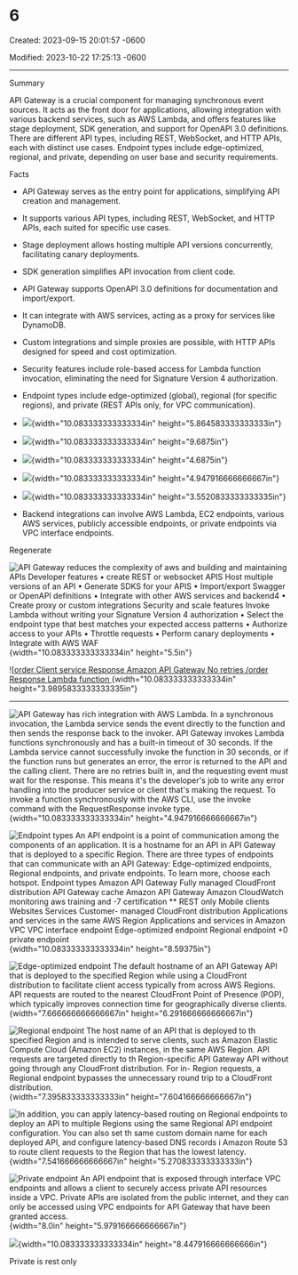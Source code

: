 # 6

Created: 2023-09-15 20:01:57 -0600

Modified: 2023-10-22 17:25:13 -0600

---

Summary

API Gateway is a crucial component for managing synchronous event sources. It acts as the front door for applications, allowing integration with various backend services, such as AWS Lambda, and offers features like stage deployment, SDK generation, and support for OpenAPI 3.0 definitions. There are different API types, including REST, WebSocket, and HTTP APIs, each with distinct use cases. Endpoint types include edge-optimized, regional, and private, depending on user base and security requirements.

Facts

- API Gateway serves as the entry point for applications, simplifying API creation and management.
- It supports various API types, including REST, WebSocket, and HTTP APIs, each suited for specific use cases.
- Stage deployment allows hosting multiple API versions concurrently, facilitating canary deployments.
- SDK generation simplifies API invocation from client code.
- API Gateway supports OpenAPI 3.0 definitions for documentation and import/export.
- It can integrate with AWS services, acting as a proxy for services like DynamoDB.
- Custom integrations and simple proxies are possible, with HTTP APIs designed for speed and cost optimization.
- Security features include role-based access for Lambda function invocation, eliminating the need for Signature Version 4 authorization.
- Endpoint types include edge-optimized (global), regional (for specific regions), and private (REST APIs only, for VPC communication).
- ![](../../../media/AWS-Developing-Serverless-Solutions-on-AWS-Module-2-6-image1.png){width="10.083333333333334in" height="5.864583333333333in"}



- ![](../../../media/AWS-Developing-Serverless-Solutions-on-AWS-Module-2-6-image2.png){width="10.083333333333334in" height="9.6875in"}



- ![](../../../media/AWS-Developing-Serverless-Solutions-on-AWS-Module-2-6-image3.png){width="10.083333333333334in" height="4.6875in"}



- ![](../../../media/AWS-Developing-Serverless-Solutions-on-AWS-Module-2-6-image4.png){width="10.083333333333334in" height="4.947916666666667in"}



- ![](../../../media/AWS-Developing-Serverless-Solutions-on-AWS-Module-2-6-image5.png){width="10.083333333333334in" height="3.5520833333333335in"}
- Backend integrations can involve AWS Lambda, EC2 endpoints, various AWS services, publicly accessible endpoints, or private endpoints via VPC interface endpoints.

Regenerate



![API Gateway reduces the complexity of aws and building and maintaining APIs Developer features • create REST or websocket APIS Host multiple versions of an API • Generate SDKS for your APIS • Import/export Swagger or OpenAPl definitions • Integrate with other AWS services and backend4 • Create proxy or custom integrations Security and scale features Invoke Lambda without writing your Signature Version 4 authorization • Select the endpoint type that best matches your expected access patterns • Authorize access to your APIs • Throttle requests • Perform canary deployments • Integrate with AWS WAF ](../../../media/AWS-Developing-Serverless-Solutions-on-AWS-Module-2-6-image6.png){width="10.083333333333334in" height="5.5in"}











![[order Client service Response Amazon API Gateway No retries /order Response Lambda function ](../../../media/AWS-Developing-Serverless-Solutions-on-AWS-Module-2-6-image7.png){width="10.083333333333334in" height="3.9895833333333335in"}

****

![API Gateway has rich integration with AWS Lambda. In a synchronous invocation, the Lambda service sends the event directly to the function and then sends the response back to the invoker. API Gateway invokes Lambda functions synchronously and has a built-in timeout of 30 seconds. If the Lambda service cannot successfully invoke the function in 30 seconds, or if the function runs but generates an error, the error is returned to the API and the calling client. There are no retries built in, and the requesting event must wait for the response. This means it's the developer's job to write any error handling into the producer service or client that's making the request. To invoke a function synchronously with the AWS CLI, use the invoke command with the RequestResponse invoke type. ](../../../media/AWS-Developing-Serverless-Solutions-on-AWS-Module-2-6-image8.png){width="10.083333333333334in" height="4.947916666666667in"}





![Endpoint types An API endpoint is a point of communication among the components of an application. It is a hostname for an API in API Gateway that is deployed to a specific Region. There are three types of endpoints that can communicate with an API Gateway: Edge-optimized endpoints, Regional endpoints, and private endpoints. To learn more, choose each hotspot. Endpoint types Amazon API Gateway Fully managed CloudFront distribution API Gateway cache Amazon API Gateway Amazon CloudWatch monitoring aws training and -7 certification ** REST only Mobile clients Websites Services Customer- managed CloudFront distribution Applications and services in the same AWS Region Applications and services in Amazon VPC VPC interface endpoint Edge-optimized endpoint Regional endpoint +0 private endpoint ](../../../media/AWS-Developing-Serverless-Solutions-on-AWS-Module-2-6-image9.png){width="10.083333333333334in" height="8.59375in"}



![Edge-optimized endpoint The default hostname of an API Gateway API that is deployed to the specified Region while using a CloudFront distribution to facilitate client access typically from across AWS Regions. API requests are routed to the nearest CloudFront Point of Presence (POP), which typically improves connection time for geographically diverse clients. ](../../../media/AWS-Developing-Serverless-Solutions-on-AWS-Module-2-6-image10.png){width="7.666666666666667in" height="6.291666666666667in"}



![Regional endpoint The host name of an API that is deployed to th specified Region and is intended to serve clients, such as Amazon Elastic Compute Cloud (Amazon EC2) instances, in the same AWS Region. API requests are targeted directly to th Region-specific API Gateway API without going through any CloudFront distribution. For in- Region requests, a Regional endpoint bypasses the unnecessary round trip to a CloudFront distribution. ](../../../media/AWS-Developing-Serverless-Solutions-on-AWS-Module-2-6-image11.png){width="7.395833333333333in" height="7.604166666666667in"}



![In addition, you can apply latency-based routing on Regional endpoints to deploy an API to multiple Regions using the same Regional API endpoint configuration. You can also set th same custom domain name for each deployed API, and configure latency-based DNS records i Amazon Route 53 to route client requests to the Region that has the lowest latency. ](../../../media/AWS-Developing-Serverless-Solutions-on-AWS-Module-2-6-image12.png){width="7.541666666666667in" height="5.270833333333333in"}



![Private endpoint An API endpoint that is exposed through interface VPC endpoints and allows a client to securely access private API resources inside a VPC. Private APIs are isolated from the public internet, and they can only be accessed using VPC endpoints for API Gateway that have been granted access. ](../../../media/AWS-Developing-Serverless-Solutions-on-AWS-Module-2-6-image13.png){width="8.0in" height="5.979166666666667in"}



![](../../../media/AWS-Developing-Serverless-Solutions-on-AWS-Module-2-6-image14.png){width="10.083333333333334in" height="8.447916666666666in"}

Private is rest only














